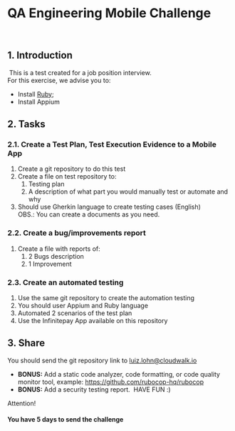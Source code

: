 # QA Engineering Mobile Challenge
​
## 1. Introduction
​
This is a test created for a job position interview.  
​
For this exercise, we advise you to: 
- Install [Ruby](https://rvm.io/);
- Install Appium
​
## 2. Tasks
### 2.1. Create a Test Plan, Test Execution Evidence to a Mobile App
1. Create a git repository to do this test
2. Create a file on test repository to:
    1. Testing plan
    2. A description of what part you would manually test or automate and why
3. Should use Gherkin language to create testing cases (English)  
OBS.: You can create a documents as you need.
​
### 2.2. Create a bug/improvements report
1. Create a file with reports of:
    1. 2 Bugs description
    2. 1 Improvement

### 2.3. Create an automated testing
1. Use the same git repository to create the automation testing
2. You should user Appium and Ruby language
3. Automated 2 scenarios of the test plan
4. Use the Infinitepay App available on this repository
​
## 3. Share
You should send the git repository link to luiz.lohn@cloudwalk.io

- **BONUS:** Add a static code analyzer, code formatting, or code quality monitor tool, example: https://github.com/rubocop-hq/rubocop
- **BONUS:** Add a security testing report. 
​
HAVE FUN :)

Attention!
#### You have 5 days to send the challenge
